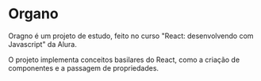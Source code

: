 # Organo

Oragno é um projeto de estudo, feito no curso "React: desenvolvendo com Javascript" da Alura.

O projeto implementa conceitos basilares do React, como a criação de componentes e a passagem de propriedades.